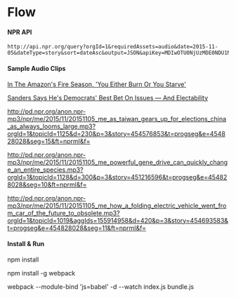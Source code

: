 # Flow

#### NPR API

    http://api.npr.org/query?orgId=1&requiredAssets=audio&date=2015-11-05&dateType=story&sort=dateAsc&output=JSON&apiKey=MDIwOTU0NjUzMDE0NDU1NjgwNjJjZDJmMg000
    
#### Sample Audio Clips

[In The Amazon's Fire Season, 'You Either Burn Or You Starve'](http://pd.npr.org/anon.npr-mp3/npr/me/2015/11/20151105_me_in_the_amazons_fire_season_you_either_burn_or_you_starve.mp3?orgId=1&topicId=1025&d=420&p=3&story=453239276&t=progseg&e=454828028&seg=3&ft=nprml&f=)

[Sanders Says He's Democrats' Best Bet On Issues — And Electability](http://pd.npr.org/anon.npr-mp3/npr/me/2015/11/20151105_me_bernie_sanders_still_sees_a_path_to_the_presidency.mp3?orgId=1&topicId=1014&d=401&p=3&story=454702147&t=progseg&e=454828028&seg=1&ft=nprml&f=)

http://pd.npr.org/anon.npr-mp3/npr/me/2015/11/20151105_me_as_taiwan_gears_up_for_elections_china_as_always_looms_large.mp3?orgId=1&topicId=1125&d=230&p=3&story=454576853&t=progseg&e=454828028&seg=15&ft=nprml&f=

http://pd.npr.org/anon.npr-mp3/npr/me/2015/11/20151105_me_powerful_gene_drive_can_quickly_change_an_entire_species.mp3?orgId=1&topicId=1128&d=300&p=3&story=451216596&t=progseg&e=454828028&seg=10&ft=nprml&f=

http://pd.npr.org/anon.npr-mp3/npr/me/2015/11/20151105_me_how_a_folding_electric_vehicle_went_from_car_of_the_future_to_obsolete.mp3?orgId=1&topicId=1019&aggIds=155914958&d=420&p=3&story=454693583&t=progseg&e=454828028&seg=11&ft=nprml&f=

#### Install & Run

  npm install

  npm install -g webpack

  webpack --module-bind 'js=babel' -d --watch index.js bundle.js
  
  
